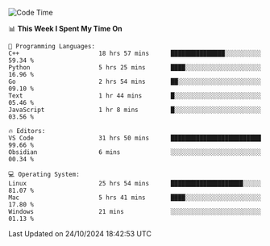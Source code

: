 
<!--START_SECTION:waka-->
![Code Time](http://img.shields.io/badge/Code%20Time-2%2C655%20hrs%2036%20mins-blue)

📊 **This Week I Spent My Time On** 

```text
💬 Programming Languages: 
C++                      18 hrs 57 mins      ███████████████░░░░░░░░░░   59.34 % 
Python                   5 hrs 25 mins       ████░░░░░░░░░░░░░░░░░░░░░   16.96 % 
Go                       2 hrs 54 mins       ██░░░░░░░░░░░░░░░░░░░░░░░   09.10 % 
Text                     1 hr 44 mins        █░░░░░░░░░░░░░░░░░░░░░░░░   05.46 % 
JavaScript               1 hr 8 mins         █░░░░░░░░░░░░░░░░░░░░░░░░   03.56 % 

🔥 Editors: 
VS Code                  31 hrs 50 mins      █████████████████████████   99.66 % 
Obsidian                 6 mins              ░░░░░░░░░░░░░░░░░░░░░░░░░   00.34 % 

💻 Operating System: 
Linux                    25 hrs 54 mins      ████████████████████░░░░░   81.07 % 
Mac                      5 hrs 41 mins       ████░░░░░░░░░░░░░░░░░░░░░   17.80 % 
Windows                  21 mins             ░░░░░░░░░░░░░░░░░░░░░░░░░   01.13 % 
```


 Last Updated on 24/10/2024 18:42:53 UTC
<!--END_SECTION:waka-->

